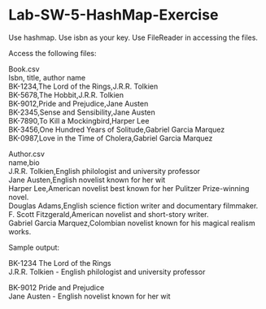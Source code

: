 # Lab-SW-5-HashMap-Exercise

Use hashmap.  Use isbn as your key. Use FileReader in accessing the files.

Access the following files:

Book.csv<br>
Isbn, title, author name<br>
BK-1234,The Lord of the Rings,J.R.R. Tolkien<br>
BK-5678,The Hobbit,J.R.R. Tolkien<br>
BK-9012,Pride and Prejudice,Jane Austen<br>
BK-2345,Sense and Sensibility,Jane Austen<br>
BK-7890,To Kill a Mockingbird,Harper Lee<br>
BK-3456,One Hundred Years of Solitude,Gabriel Garcia Marquez<br>
BK-0987,Love in the Time of Cholera,Gabriel Garcia Marquez<br>

Author.csv<br>
name,bio<br>
J.R.R. Tolkien,English philologist and university professor<br>
Jane Austen,English novelist known for her wit<br>
Harper Lee,American novelist best known for her Pulitzer Prize-winning novel.<br>
Douglas Adams,English science fiction writer and documentary filmmaker. <br>
F. Scott Fitzgerald,American novelist and short-story writer.<br>
Gabriel Garcia Marquez,Colombian novelist known for his magical realism works.<br>

Sample output:

BK-1234 The Lord of the Rings<br>
J.R.R. Tolkien - English philologist and university professor<br>

BK-9012 Pride and Prejudice<br>
Jane Austen - English novelist known for her wit<br>
